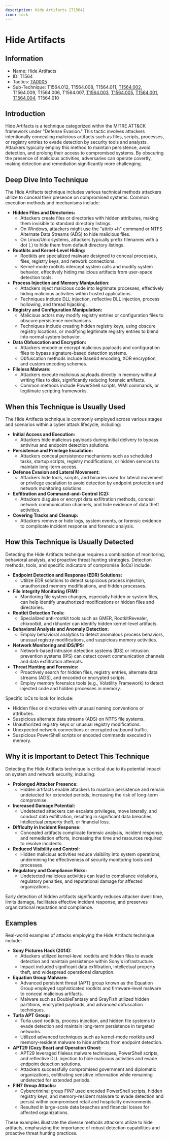 ```yaml
---
description: Hide Artifacts [T1564]
icon: lock
---
```


# Hide Artifacts

## Information

- Name: Hide Artifacts
- ID: T1564
- Tactics: [TA0005](../TA0005/TA0005.md)
- Sub-Technique: T1564.012, T1564.008, T1564.011, [T1564.002](T1564.002.md), T1564.009, T1564.006, T1564.007, [T1564.003](T1564.003.md), [T1564.005](T1564.005.md), [T1564.001](T1564.001.md), [T1564.004](T1564.004.md), T1564.010

## Introduction

Hide Artifacts is a technique categorized within the MITRE ATT\&CK framework under "Defense Evasion." This tactic involves attackers intentionally concealing malicious artifacts such as files, scripts, processes, or registry entries to evade detection by security tools and analysts. Attackers typically employ this method to maintain persistence, avoid detection, and prolong their access to compromised systems. By obscuring the presence of malicious activities, adversaries can operate covertly, making detection and remediation significantly more challenging.

## Deep Dive Into Technique

The Hide Artifacts technique includes various technical methods attackers utilize to conceal their presence on compromised systems. Common execution methods and mechanisms include:

- **Hidden Files and Directories:**
  - Attackers create files or directories with hidden attributes, making them invisible to standard directory listings.
  - On Windows, attackers might use the "attrib +h" command or NTFS Alternate Data Streams (ADS) to hide malicious files.
  - On Linux/Unix systems, attackers typically prefix filenames with a dot (.) to hide them from default directory listings.
- **Rootkits and Kernel-Level Hiding:**
  - Rootkits are specialized malware designed to conceal processes, files, registry keys, and network connections.
  - Kernel-mode rootkits intercept system calls and modify system behavior, effectively hiding malicious artifacts from user-space detection tools.
- **Process Injection and Memory Manipulation:**
  - Attackers inject malicious code into legitimate processes, effectively hiding malicious activities within trusted applications.
  - Techniques include DLL injection, reflective DLL injection, process hollowing, and thread hijacking.
- **Registry and Configuration Manipulation:**
  - Malicious actors may modify registry entries or configuration files to obscure persistence mechanisms.
  - Techniques include creating hidden registry keys, using obscure registry locations, or modifying legitimate registry entries to blend into normal system behavior.
- **Data Obfuscation and Encryption:**
  - Attackers encode or encrypt malicious payloads and configuration files to bypass signature-based detection systems.
  - Obfuscation methods include Base64 encoding, XOR encryption, and custom encoding schemes.
- **Fileless Malware:**
  - Attackers execute malicious payloads directly in memory without writing files to disk, significantly reducing forensic artifacts.
  - Common methods include PowerShell scripts, WMI commands, or legitimate scripting frameworks.

## When this Technique is Usually Used

The Hide Artifacts technique is commonly employed across various stages and scenarios within a cyber attack lifecycle, including:

- **Initial Access and Execution:**
  - Attackers hide malicious payloads during initial delivery to bypass antivirus and endpoint detection solutions.
- **Persistence and Privilege Escalation:**
  - Attackers conceal persistence mechanisms such as scheduled tasks, startup scripts, registry modifications, or hidden services to maintain long-term access.
- **Defense Evasion and Lateral Movement:**
  - Attackers hide tools, scripts, and binaries used for lateral movement or privilege escalation to avoid detection by endpoint protection and network monitoring solutions.
- **Exfiltration and Command-and-Control (C2):**
  - Attackers disguise or encrypt data exfiltration methods, conceal network communication channels, and hide evidence of data theft activities.
- **Covering Tracks and Cleanup:**
  - Attackers remove or hide logs, system events, or forensic evidence to complicate incident response and forensic analysis.

## How this Technique is Usually Detected

Detecting the Hide Artifacts technique requires a combination of monitoring, behavioral analysis, and proactive threat hunting strategies. Detection methods, tools, and specific indicators of compromise (IoCs) include:

- **Endpoint Detection and Response (EDR) Solutions:**
  - Utilize EDR solutions to detect suspicious process injection, unauthorized memory modifications, and hidden processes.
- **File Integrity Monitoring (FIM):**
  - Monitoring file system changes, especially hidden or system files, can help identify unauthorized modifications or hidden files and directories.
- **Rootkit Detection Tools:**
  - Specialized anti-rootkit tools such as GMER, RootkitRevealer, chkrootkit, and rkhunter can identify hidden kernel-level artifacts.
- **Behavioral Analysis and Anomaly Detection:**
  - Employ behavioral analytics to detect anomalous process behaviors, unusual registry modifications, and suspicious memory activities.
- **Network Monitoring and IDS/IPS:**
  - Network-based intrusion detection systems (IDS) or intrusion prevention systems (IPS) can detect covert communication channels and data exfiltration attempts.
- **Threat Hunting and Forensics:**
  - Proactively search for hidden files, registry entries, alternate data streams (ADS), and encoded or encrypted scripts.
  - Employ memory forensics tools (e.g., Volatility Framework) to detect injected code and hidden processes in memory.

Specific IoCs to look for include:

- Hidden files or directories with unusual naming conventions or attributes.
- Suspicious alternate data streams (ADS) on NTFS file systems.
- Unauthorized registry keys or unusual registry modifications.
- Unexpected network connections or encrypted outbound traffic.
- Suspicious PowerShell scripts or encoded commands executed in memory.

## Why it is Important to Detect This Technique

Detecting the Hide Artifacts technique is critical due to its potential impact on system and network security, including:

- **Prolonged Attacker Presence:**
  - Hidden artifacts enable attackers to maintain persistence and remain undetected for extended periods, increasing the risk of long-term compromise.
- **Increased Damage Potential:**
  - Undetected attackers can escalate privileges, move laterally, and conduct data exfiltration, resulting in significant data breaches, intellectual property theft, or financial loss.
- **Difficulty in Incident Response:**
  - Concealed artifacts complicate forensic analysis, incident response, and remediation efforts, increasing the time and resources required to resolve incidents.
- **Reduced Visibility and Control:**
  - Hidden malicious activities reduce visibility into system operations, undermining the effectiveness of security monitoring tools and processes.
- **Regulatory and Compliance Risks:**
  - Undetected malicious activities can lead to compliance violations, regulatory penalties, and reputational damage for affected organizations.

Early detection of hidden artifacts significantly reduces attacker dwell time, limits damage, facilitates effective incident response, and preserves organizational reputation and compliance.

## Examples

Real-world examples of attacks employing the Hide Artifacts technique include:

- **Sony Pictures Hack (2014):**
  - Attackers utilized kernel-level rootkits and hidden files to evade detection and maintain persistence within Sony's infrastructure.
  - Impact included significant data exfiltration, intellectual property theft, and widespread operational disruption.
- **Equation Group Malware:**
  - Advanced persistent threat (APT) group known as the Equation Group employed sophisticated rootkits and firmware-level malware to conceal malicious artifacts.
  - Malware such as DoubleFantasy and GrayFish utilized hidden partitions, encrypted payloads, and advanced obfuscation techniques.
- **Turla APT Group:**
  - Turla used rootkits, process injection, and hidden file systems to evade detection and maintain long-term persistence in targeted networks.
  - Utilized advanced techniques such as kernel-mode rootkits and memory-resident malware to hide artifacts from endpoint detection.
- **APT29 (Cozy Bear) and Operation Ghost:**
  - APT29 leveraged fileless malware techniques, PowerShell scripts, and reflective DLL injection to hide malicious activities and evade endpoint detection solutions.
  - Attackers successfully compromised government and diplomatic organizations, exfiltrating sensitive information while remaining undetected for extended periods.
- **FIN7 Group Attacks:**
  - Cybercriminal group FIN7 used encoded PowerShell scripts, hidden registry keys, and memory-resident malware to evade detection and persist within compromised retail and hospitality environments.
  - Resulted in large-scale data breaches and financial losses for affected organizations.

These examples illustrate the diverse methods attackers utilize to hide artifacts, emphasizing the importance of robust detection capabilities and proactive threat hunting practices.
